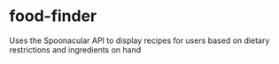 # food-finder

Uses the Spoonacular API to display recipes for users based on dietary restrictions and ingredients on hand
